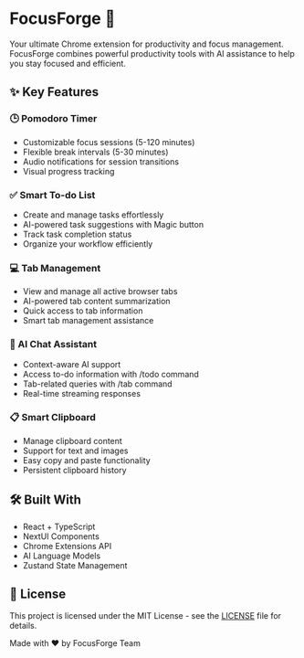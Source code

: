 # FocusForge 🎯

Your ultimate Chrome extension for productivity and focus management. FocusForge combines powerful productivity tools with AI assistance to help you stay focused and efficient.

## ✨ Key Features

### 🕒 Pomodoro Timer
- Customizable focus sessions (5-120 minutes)
- Flexible break intervals (5-30 minutes)
- Audio notifications for session transitions
- Visual progress tracking

### ✅ Smart To-do List
- Create and manage tasks effortlessly
- AI-powered task suggestions with Magic button
- Track task completion status
- Organize your workflow efficiently

### 💻 Tab Management
- View and manage all active browser tabs
- AI-powered tab content summarization
- Quick access to tab information
- Smart tab management assistance

### 💬 AI Chat Assistant
- Context-aware AI support
- Access to-do information with /todo command
- Tab-related queries with /tab command
- Real-time streaming responses

### 📋 Smart Clipboard
- Manage clipboard content
- Support for text and images
- Easy copy and paste functionality
- Persistent clipboard history

## 🛠️ Built With
- React + TypeScript
- NextUI Components
- Chrome Extensions API
- AI Language Models
- Zustand State Management

## 📄 License
This project is licensed under the MIT License - see the [LICENSE](LICENSE) file for details.

Made with ❤️ by FocusForge Team